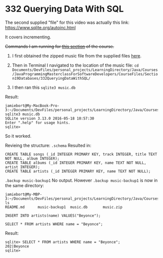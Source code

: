 # 332 Querying Data With SQL

The second supplied "file" for this video was actually this link: https://www.sqlite.org/autoinc.html

It covers incrementing.

~~Commands I am running for [this section](https://www.udemy.com/course/java-the-complete-java-developer-course/learn/lecture/6060828#overview) of the course.~~

1. I first obtained the zipped music file from the supplied files [here](https://github.com/JamieBort/LearningDirectory/blob/master/Java/Courses/JavaProgrammingMasterclassForSoftwareDevelopers/SuppliedFiles/Section19Databases/332QueryingDataWithSQL/music.zip).

2. Then in Terminal I navigated to the location of the music file:
`cd Documents/DevFiles/personal_projects/LearningDirectory/Java/Courses/JavaProgrammingMasterclassForSoftwareDevelopers/CourseFiles/Section19Databases/332QueryingDataWithSQL/`

3. I then ran this
`sqlite3 music.db`

Result:
```
jamiebort@My-MacBook-Pro-3:~/Documents/DevFiles/personal_projects/LearningDirectory/Java/Courses/JavaProgrammingMasterclassForSoftwareDevelopers/CourseFiles/Section19Databases/332QueryingDataWithSQL$ sqlite3 music.db
SQLite version 3.13.0 2016-05-18 10:57:30
Enter ".help" for usage hints.
sqlite> 
```
So it worked.

Revieing the structure: `.schema`
Resulted in:
```
CREATE TABLE songs (_id INTEGER PRIMARY KEY, track INTEGER, title TEXT NOT NULL, album INTEGER);
CREATE TABLE albums (_id INTEGER PRIMARY KEY, name TEXT NOT NULL, artist INTEGER);
CREATE TABLE artists (_id INTEGER PRIMARY KEY, name TEXT NOT NULL);
```

`.backup music-backup1`
No output. However `.backup music-backup1` is now in the same directory:
```
jamiebort@My-MBP-3:~/Documents/DevFiles/personal_projects/LearningDirectory/Java/Courses/JavaProgrammingMasterclassForSoftwareDevelopers/CourseFiles/Section19Databases/332QueryingDataWithSQL$ ls
README.md      music-backup1  music.db       music.zip
```
`INSERT INTO artists(name) VALUES("Beyonce");`

`SELECT * FROM artists WHERE name = "Beyonce";`

Result:
```
sqlite> SELECT * FROM artists WHERE name = "Beyonce";
202|Beyonce
sqlite> 
```